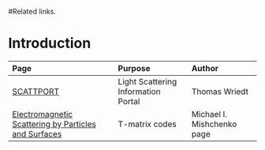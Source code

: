 #Related links.

# Introduction #

|Page |  Purpose | Author|
|:----|:---------|:------|
|[SCATTPORT](http://www.scattport.org/) | Light Scattering Information Portal  | Thomas Wriedt |
|[Electromagnetic Scattering by Particles and Surfaces](http://www.giss.nasa.gov/staff/mmishchenko/) | T-matrix codes| Michael I. Mishchenko page |
